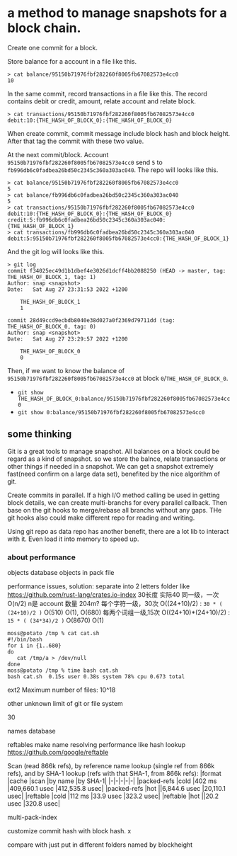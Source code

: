 # a method to manage snapshots for a block chain.

Create one commit for a block.

Store balance for a account in a file like this.

```shell
> cat balance/95150b71976fbf282260f8005fb67082573e4cc0
10
```

In the same commit, record transactions in a file like this. The record contains debit or credit, amount, relate account and relate block.

```shell
> cat transactions/95150b71976fbf282260f8005fb67082573e4cc0 
debit:10:{THE_HASH_OF_BLOCK_0}:{THE_HASH_OF_BLOCK_0}
```

When create commit, commit message include block hash and block height. After that tag the commit with these two value.

At the next commit/block. Account `95150b71976fbf282260f8005fb67082573e4cc0` send `5` to `fb996db6c0fadbea26bd50c2345c360a303ac040`. The repo will looks like this.

```shell
> cat balance/95150b71976fbf282260f8005fb67082573e4cc0 
5
> cat balance/fb996db6c0fadbea26bd50c2345c360a303ac040 
5
> cat transactions/95150b71976fbf282260f8005fb67082573e4cc0 
debit:10:{THE_HASH_OF_BLOCK_0}:{THE_HASH_OF_BLOCK_0}
credit:5:fb996db6c0fadbea26bd50c2345c360a303ac040:{THE_HASH_OF_BLOCK_1}
> cat transactions/fb996db6c0fadbea26bd50c2345c360a303ac040 
debit:5:95150b71976fbf282260f8005fb67082573e4cc0:{THE_HASH_OF_BLOCK_1}
```

And the git log will looks like this.

```log
> git log
commit f34025ec49d1b1dbef4e3026d1dcff4bb2088250 (HEAD -> master, tag: THE_HASH_OF_BLOCK_1, tag: 1)
Author: snap <snapshot>
Date:   Sat Aug 27 23:31:53 2022 +1200

    THE_HASH_OF_BLOCK_1
    1

commit 28d49ccd9ecbdb8040e38d027a0f2369d79711dd (tag: THE_HASH_OF_BLOCK_0, tag: 0)
Author: snap <snapshot>
Date:   Sat Aug 27 23:29:57 2022 +1200

    THE_HASH_OF_BLOCK_0
    0
```

Then, if we want to know the balance of `95150b71976fbf282260f8005fb67082573e4cc0` at block `0`/`THE_HASH_OF_BLOCK_0`.
- `git show THE_HASH_OF_BLOCK_0:balance/95150b71976fbf282260f8005fb67082573e4cc0`
- `git show 0:balance/95150b71976fbf282260f8005fb67082573e4cc0`

## some thinking

Git is a great tools to manage snapshot. All balances on a block could be regard as a kind of snapshot. so we store the balnce, relate transactions or other things if needed in a snapshot. We can get a snapshot extremely fast(need confirm on a large data set), benefited by the nice algorithm of git.

Create commits in parallel. If a high I/O method calling be used in getting block details, we can create multi-branchs for every parallel callback. Then base on the git hooks to merge/rebase all branchs without any gaps. THe git hooks also could make different repo for reading and writing.

Using git repo as data repo has another benefit, there are a lot lib to interact with it. Even load it into memory to speed up.

### about performance

objects database
objects in pack file

performance issues, solution: separate into 2 letters folder like https://github.com/rust-lang/crates.io-index
30长度 实际40
同一级，一次 O(n/2) n是 account 数量 204m?
每个字符一级，30次 O((24+10)/2) : `30 * ( (24+10)/2 )` O(510) O(1), O(680)
每两个词组一级,15次 O((24+10)*(24+10)/2) : `15 * ( (34*34)/2 )` O(8670) O(1)

```shell
moss@potato /tmp % cat cat.sh 
#!/bin/bash
for i in {1..680}
do
   cat /tmp/a > /dev/null
done
moss@potato /tmp % time bash cat.sh
bash cat.sh  0.15s user 0.38s system 78% cpu 0.673 total
```

ext2
Maximum number of files: 10^18

other unknown limit of git or file system

30

names database

reftables make name resolving performance like hash lookup
https://github.com/google/reftable



Scan (read 866k refs), by reference name lookup (single ref from 866k refs), and by SHA-1 lookup (refs with that SHA-1, from 866k refs):
|format 	|cache  |scan 	|by name 	|by SHA-1|
|-|-|-|-|-|
|packed-refs |cold |402 ms |409,660.1 usec |412,535.8 usec|
|packed-refs |hot ||6,844.6 usec |20,110.1 usec|
|reftable |cold |112 ms |33.9 usec |323.2 usec|
|reftable |hot ||20.2 usec |320.8 usec|

multi-pack-index

customize commit hash with block hash. x

compare with just put in different folders named by blockheight
